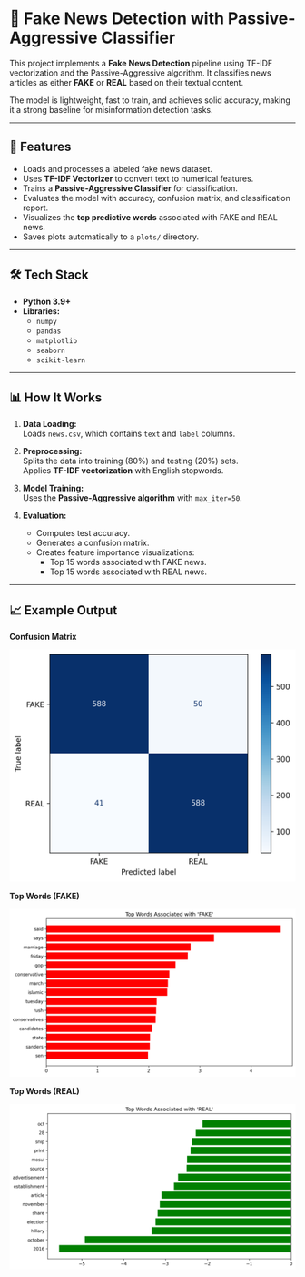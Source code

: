 # 📰 Fake News Detection with Passive-Aggressive Classifier

This project implements a **Fake News Detection** pipeline using TF-IDF vectorization and the Passive-Aggressive algorithm. It classifies news articles as either **FAKE** or **REAL** based on their textual content.  

The model is lightweight, fast to train, and achieves solid accuracy, making it a strong baseline for misinformation detection tasks.

---

## 📌 Features
- Loads and processes a labeled fake news dataset.  
- Uses **TF-IDF Vectorizer** to convert text to numerical features.  
- Trains a **Passive-Aggressive Classifier** for classification.  
- Evaluates the model with accuracy, confusion matrix, and classification report.  
- Visualizes the **top predictive words** associated with FAKE and REAL news.  
- Saves plots automatically to a `plots/` directory.

---

## 🛠️ Tech Stack
- **Python 3.9+**
- **Libraries:**
  - `numpy`
  - `pandas`
  - `matplotlib`
  - `seaborn`
  - `scikit-learn`

---

## 📊 How It Works

1. **Data Loading:**  
   Loads `news.csv`, which contains `text` and `label` columns.

2. **Preprocessing:**  
   Splits the data into training (80%) and testing (20%) sets.  
   Applies **TF-IDF vectorization** with English stopwords.

3. **Model Training:**  
   Uses the **Passive-Aggressive algorithm** with `max_iter=50`.

4. **Evaluation:**  
   - Computes test accuracy.  
   - Generates a confusion matrix.  
   - Creates feature importance visualizations:
     - Top 15 words associated with FAKE news.
     - Top 15 words associated with REAL news.

---

## 📈 Example Output

**Confusion Matrix**

![Confusion Matrix](plots/confusion_matrix.png)

**Top Words (FAKE)**

![Fake Words](plots/FAKE_association.png)

**Top Words (REAL)**

![Real Words](plots/REAL_association.png)
